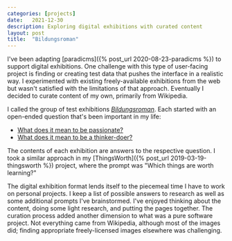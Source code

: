 ```yaml
---
categories: [projects]
date:   2021-12-30
description: Exploring digital exhibitions with curated content
layout: post
title:  "Bildungsroman"
---
```


I've been adapting [paradicms]({% post_url 2020-08-23-paradicms %}) to support digital exhibitions. One challenge with this type of user-facing project is finding or creating test data that pushes the interface in a realistic way. I experimented with existing freely-available exhibitions from the web but wasn't satisfied with the limitations of that approach. Eventually I decided to curate content of my own, primarily from Wikipedia.

I called the group of test exhibitions [_Bildungsroman_](https://bildungsroman.minorgordon.net/). Each started with an open-ended question that's been important in my life:

* [What does it mean to be passionate?](https://passion.bildungsroman.minorgordon.net/)
* [What does it mean to be a thinker-doer?](https://thinker-doer.bildungsroman.minorgordon.net/)

The contents of each exhibition are answers to the respective question. I took a similar approach in my [ThingsWorth]({% post_url 2019-03-19-thingsworth %}) project, where the prompt was "Which things are worth learning?"

The digital exhibition format lends itself to the piecemeal time I have to work on personal projects. I keep a list of possible answers to research as well as some additional prompts I've brainstormed. I've enjoyed thinking about the content, doing some light research, and putting the pages together. The curation process added another dimension to what was a pure software project. Not everything came from Wikipedia, although most of the images did; finding appropriate freely-licensed images elsewhere was challenging.
